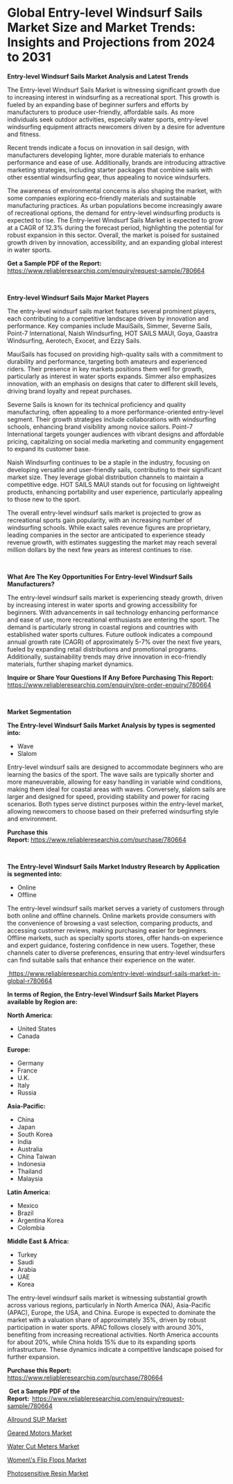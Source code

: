 <p><h1>Global Entry-level Windsurf Sails Market Size and Market Trends: Insights and Projections from 2024 to 2031</h1></p><p><strong>Entry-level Windsurf Sails Market Analysis and Latest Trends</strong></p>
<p><p>The Entry-level Windsurf Sails Market is witnessing significant growth due to increasing interest in windsurfing as a recreational sport. This growth is fueled by an expanding base of beginner surfers and efforts by manufacturers to produce user-friendly, affordable sails. As more individuals seek outdoor activities, especially water sports, entry-level windsurfing equipment attracts newcomers driven by a desire for adventure and fitness.</p><p>Recent trends indicate a focus on innovation in sail design, with manufacturers developing lighter, more durable materials to enhance performance and ease of use. Additionally, brands are introducing attractive marketing strategies, including starter packages that combine sails with other essential windsurfing gear, thus appealing to novice windsurfers. </p><p>The awareness of environmental concerns is also shaping the market, with some companies exploring eco-friendly materials and sustainable manufacturing practices. As urban populations become increasingly aware of recreational options, the demand for entry-level windsurfing products is expected to rise. The Entry-level Windsurf Sails Market is expected to grow at a CAGR of 12.3% during the forecast period, highlighting the potential for robust expansion in this sector. Overall, the market is poised for sustained growth driven by innovation, accessibility, and an expanding global interest in water sports.</p></p>
<p><strong>Get a Sample PDF of the Report:&nbsp;</strong> <a href="https://www.reliableresearchiq.com/enquiry/request-sample/780664?utm_campaign=103&utm_medium=2&utm_source=Github&utm_content=ia&utm_term=19102024&utm_id=entry-level-windsurf-sails">https://www.reliableresearchiq.com/enquiry/request-sample/780664</a></p>
<p>&nbsp;</p>
<p><strong>Entry-level Windsurf Sails Major Market Players</strong></p>
<p><p>The entry-level windsurf sails market features several prominent players, each contributing to a competitive landscape driven by innovation and performance. Key companies include MauiSails, Simmer, Severne Sails, Point-7 International, Naish Windsurfing, HOT SAILS MAUI, Goya, Gaastra Windsurfing, Aerotech, Exocet, and Ezzy Sails. </p><p>MauiSails has focused on providing high-quality sails with a commitment to durability and performance, targeting both amateurs and experienced riders. Their presence in key markets positions them well for growth, particularly as interest in water sports expands. Simmer also emphasizes innovation, with an emphasis on designs that cater to different skill levels, driving brand loyalty and repeat purchases.</p><p>Severne Sails is known for its technical proficiency and quality manufacturing, often appealing to a more performance-oriented entry-level segment. Their growth strategies include collaborations with windsurfing schools, enhancing brand visibility among novice sailors. Point-7 International targets younger audiences with vibrant designs and affordable pricing, capitalizing on social media marketing and community engagement to expand its customer base.</p><p>Naish Windsurfing continues to be a staple in the industry, focusing on developing versatile and user-friendly sails, contributing to their significant market size. They leverage global distribution channels to maintain a competitive edge. HOT SAILS MAUI stands out for focusing on lightweight products, enhancing portability and user experience, particularly appealing to those new to the sport.</p><p>The overall entry-level windsurf sails market is projected to grow as recreational sports gain popularity, with an increasing number of windsurfing schools. While exact sales revenue figures are proprietary, leading companies in the sector are anticipated to experience steady revenue growth, with estimates suggesting the market may reach several million dollars by the next few years as interest continues to rise.</p></p>
<p>&nbsp;</p>
<p><strong>What Are The Key Opportunities For Entry-level Windsurf Sails Manufacturers?</strong></p>
<p><p>The entry-level windsurf sails market is experiencing steady growth, driven by increasing interest in water sports and growing accessibility for beginners. With advancements in sail technology enhancing performance and ease of use, more recreational enthusiasts are entering the sport. The demand is particularly strong in coastal regions and countries with established water sports cultures. Future outlook indicates a compound annual growth rate (CAGR) of approximately 5-7% over the next five years, fueled by expanding retail distributions and promotional programs. Additionally, sustainability trends may drive innovation in eco-friendly materials, further shaping market dynamics.</p></p>
<p><strong>Inquire or Share Your Questions If Any Before Purchasing This Report:</strong> <a href="https://www.reliableresearchiq.com/enquiry/pre-order-enquiry/780664?utm_campaign=103&utm_medium=2&utm_source=Github&utm_content=ia&utm_term=19102024&utm_id=entry-level-windsurf-sails">https://www.reliableresearchiq.com/enquiry/pre-order-enquiry/780664</a></p>
<p>&nbsp;</p>
<p><strong>Market Segmentation</strong></p>
<p><strong>The Entry-level Windsurf Sails Market Analysis by types is segmented into:</strong></p>
<p><ul><li>Wave</li><li>Slalom</li></ul></p>
<p><p>Entry-level windsurf sails are designed to accommodate beginners who are learning the basics of the sport. The wave sails are typically shorter and more maneuverable, allowing for easy handling in variable wind conditions, making them ideal for coastal areas with waves. Conversely, slalom sails are larger and designed for speed, providing stability and power for racing scenarios. Both types serve distinct purposes within the entry-level market, allowing newcomers to choose based on their preferred windsurfing style and environment.</p></p>
<p><strong>Purchase this Report:&nbsp;</strong><a href="https://www.reliableresearchiq.com/purchase/780664?utm_campaign=103&utm_medium=2&utm_source=Github&utm_content=ia&utm_term=19102024&utm_id=entry-level-windsurf-sails">https://www.reliableresearchiq.com/purchase/780664</a></p>
<p>&nbsp;</p>
<p><strong>The Entry-level Windsurf Sails Market Industry Research by Application is segmented into:</strong></p>
<p><ul><li>Online</li><li>Offline</li></ul></p>
<p><p>The entry-level windsurf sails market serves a variety of customers through both online and offline channels. Online markets provide consumers with the convenience of browsing a vast selection, comparing products, and accessing customer reviews, making purchasing easier for beginners. Offline markets, such as specialty sports stores, offer hands-on experience and expert guidance, fostering confidence in new users. Together, these channels cater to diverse preferences, ensuring that entry-level windsurfers can find suitable sails that enhance their experience on the water.</p></p>
<p><a href="https://www.reliableresearchiq.com/entry-level-windsurf-sails-market-in-global-r780664?utm_campaign=103&utm_medium=2&utm_source=Github&utm_content=ia&utm_term=19102024&utm_id=entry-level-windsurf-sails">&nbsp;https://www.reliableresearchiq.com/entry-level-windsurf-sails-market-in-global-r780664</a></p>
<p><strong>In terms of Region, the Entry-level Windsurf Sails Market Players available by Region are:</strong></p>
<p>
    <p> <strong> North America: </strong>
        <ul>
            <li>United States</li>
            <li>Canada</li>
        </ul>
        </p> 
    <p> <strong> Europe: </strong>
        <ul>
            <li>Germany</li>
            <li>France</li>
            <li>U.K.</li>
            <li>Italy</li>
            <li>Russia</li>
        </ul>
        </p> 
    <p> <strong> Asia-Pacific: </strong>
        <ul>
            <li>China</li>
            <li>Japan</li>
            <li>South Korea</li>
            <li>India</li>
            <li>Australia</li>
            <li>China Taiwan</li>
            <li>Indonesia</li>
            <li>Thailand</li>
            <li>Malaysia</li>
        </ul>
        </p> 
    <p> <strong> Latin America: </strong>
        <ul>
            <li>Mexico</li>
            <li>Brazil</li>
            <li>Argentina Korea</li>
            <li>Colombia</li>
        </ul>
        </p> 
    <p> <strong> Middle East & Africa: </strong>
        <ul>
            <li>Turkey</li>
            <li>Saudi</li>
            <li>Arabia</li>
            <li>UAE</li>
            <li>Korea</li>
        </ul>
    </p>
    </p>
<p><p>The entry-level windsurf sails market is witnessing substantial growth across various regions, particularly in North America (NA), Asia-Pacific (APAC), Europe, the USA, and China. Europe is expected to dominate the market with a valuation share of approximately 35%, driven by robust participation in water sports. APAC follows closely with around 30%, benefiting from increasing recreational activities. North America accounts for about 20%, while China holds 15% due to its expanding sports infrastructure. These dynamics indicate a competitive landscape poised for further expansion.</p></p>
<p><strong>Purchase this Report: </strong><a href="https://www.reliableresearchiq.com/purchase/780664?utm_campaign=103&utm_medium=2&utm_source=Github&utm_content=ia&utm_term=19102024&utm_id=entry-level-windsurf-sails">https://www.reliableresearchiq.com/purchase/780664</a></p>
<p>&nbsp;<strong>Get a Sample PDF of the Report:&nbsp;&nbsp;</strong><a href="https://www.reliableresearchiq.com/enquiry/request-sample/780664?utm_campaign=103&utm_medium=2&utm_source=Github&utm_content=ia&utm_term=19102024&utm_id=entry-level-windsurf-sails">https://www.reliableresearchiq.com/enquiry/request-sample/780664</a></p>
<p><strong></strong></p>
<p><p><a href="https://github.com/radmanjxendrisczn/Market-Research-Report-List-1/blob/main/allround-sup-market.md?utm_campaign=103&utm_medium=2&utm_source=Github&utm_content=ia&utm_term=19102024&utm_id=entry-level-windsurf-sails">Allround SUP Market</a></p><p><a href="https://issuu.com/reportprime-2/docs/geared-motors-market-size-2030.pptx_ce7b2845ee4da3?utm_campaign=103&utm_medium=2&utm_source=Github&utm_content=ia&utm_term=19102024&utm_id=entry-level-windsurf-sails">Geared Motors Market</a></p><p><a href="https://issuu.com/reportprime-2/docs/water-cut-meters-market-size-2030.p_bc3e6e050441d8?utm_campaign=103&utm_medium=2&utm_source=Github&utm_content=ia&utm_term=19102024&utm_id=entry-level-windsurf-sails">Water Cut Meters Market</a></p><p><a href="https://github.com/brookiqhurne/Market-Research-Report-List-1/blob/main/womens-flip-flops-market.md?utm_campaign=103&utm_medium=2&utm_source=Github&utm_content=ia&utm_term=19102024&utm_id=entry-level-windsurf-sails">Women\'s Flip Flops Market</a></p><p><a href="https://www.linkedin.com/pulse/global-photosensitive-resin-market-trends-insights-growth-opportunities-phnmf?utm_campaign=103&utm_medium=2&utm_source=Github&utm_content=ia&utm_term=19102024&utm_id=entry-level-windsurf-sails">Photosensitive Resin Market</a></p></p>